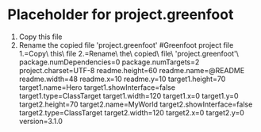 # Placeholder for project.greenfoot

1. Copy this file
2. Rename the copied file 'project.greenfoot' 
#Greenfoot project file
1.=Copy\ this\ file
2.=Rename\ the\ copied\ file\ 'project.greenfoot'\ 
package.numDependencies=0
package.numTargets=2
project.charset=UTF-8
readme.height=60
readme.name=@README
readme.width=48
readme.x=10
readme.y=10
target1.height=70
target1.name=Hero
target1.showInterface=false
target1.type=ClassTarget
target1.width=120
target1.x=0
target1.y=0
target2.height=70
target2.name=MyWorld
target2.showInterface=false
target2.type=ClassTarget
target2.width=120
target2.x=0
target2.y=0
version=3.1.0

